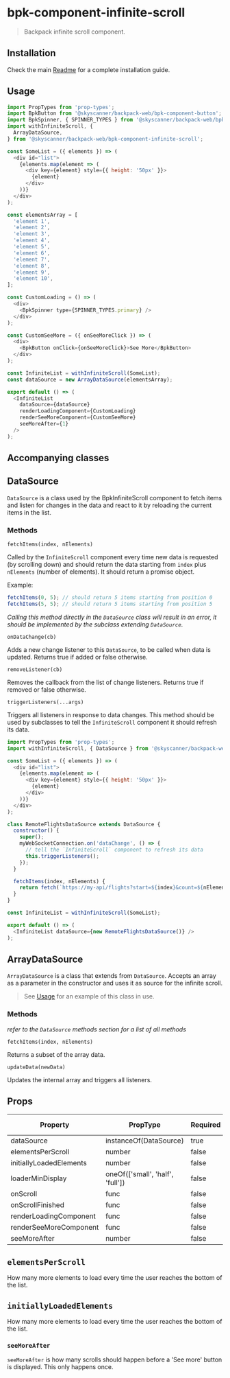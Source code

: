 # bpk-component-infinite-scroll

> Backpack infinite scroll component.

## Installation

Check the main [Readme](https://github.com/skyscanner/backpack#usage) for a complete installation guide.

## Usage

```js
import PropTypes from 'prop-types';
import BpkButton from '@skyscanner/backpack-web/bpk-component-button';
import BpkSpinner, { SPINNER_TYPES } from '@skyscanner/backpack-web/bpk-component-spinner';
import withInfiniteScroll, {
  ArrayDataSource,
} from '@skyscanner/backpack-web/bpk-component-infinite-scroll';

const SomeList = ({ elements }) => (
  <div id="list">
    {elements.map(element => (
      <div key={element} style={{ height: '50px' }}>
        {element}
      </div>
    ))}
  </div>
);

const elementsArray = [
  'element 1',
  'element 2',
  'element 3',
  'element 4',
  'element 5',
  'element 6',
  'element 7',
  'element 8',
  'element 9',
  'element 10',
];

const CustomLoading = () => (
  <div>
    <BpkSpinner type={SPINNER_TYPES.primary} />
  </div>
);

const CustomSeeMore = ({ onSeeMoreClick }) => (
  <div>
    <BpkButton onClick={onSeeMoreClick}>See More</BpkButton>
  </div>
);

const InfiniteList = withInfiniteScroll(SomeList);
const dataSource = new ArrayDataSource(elementsArray);

export default () => (
  <InfiniteList
    dataSource={dataSource}
    renderLoadingComponent={CustomLoading}
    renderSeeMoreComponent={CustomSeeMore}
    seeMoreAfter={1}
  />
);
```

## Accompanying classes

## DataSource

`DataSource` is a class used by the BpkInfiniteScroll component to fetch items
and listen for changes in the data and react to it by reloading the current items
in the list.

### Methods

`fetchItems(index, nElements)`

Called by the `InfiniteScroll` component every time new data is
requested (by scrolling down) and should return the data starting from `index` plus `nElements` (number of elements). It should return a promise object.

Example:

```js
fetchItems(0, 5); // should return 5 items starting from position 0
fetchItems(5, 5); // should return 5 items starting from position 5
```

_Calling this method directly in the `DataSource` class will result in an error, it should be implemented by the subclass extending `DataSource`._

`onDataChange(cb)`

Adds a new change listener to this `DataSource`, to be called when data is updated. Returns true if added or false otherwise.

`removeListener(cb)`

Removes the callback from the list of change listeners. Returns true if removed or false otherwise.

`triggerListeners(...args)`

Triggers all listeners in response to data changes. This method should be
used by subclasses to tell the `InfiniteScroll` component it should refresh
its data.

```js
import PropTypes from 'prop-types';
import withInfiniteScroll, { DataSource } from '@skyscanner/backpack-web/bpk-component-infinite-scroll';

const SomeList = ({ elements }) => (
  <div id="list">
    {elements.map(element => (
      <div key={element} style={{ height: '50px' }}>
        {element}
      </div>
    ))}
  </div>
);

class RemoteFlightsDataSource extends DataSource {
  constructor() {
    super();
    myWebSocketConnection.on('dataChange', () => {
      // tell the `InfiniteScroll` component to refresh its data
      this.triggerListeners();
    });
  }

  fetchItems(index, nElements) {
    return fetch(`https://my-api/flights?start=${index}&count=${nElements}`);
  }
}

const InfiniteList = withInfiniteScroll(SomeList);

export default () => (
  <InfiniteList dataSource={new RemoteFlightsDataSource()} />
);
```

## ArrayDataSource

`ArrayDataSource` is a class that extends from `DataSource`. Accepts an array
as a parameter in the constructor and uses it as source for the infinite scroll.

> See [Usage](#Usage) for an example of this class in use.

### Methods

_refer to the `DataSource` methods section for a list of all methods_

`fetchItems(index, nElements)`

Returns a subset of the array data.

`updateData(newData)`

Updates the internal array and triggers all listeners.

## Props

| Property                | PropType                         | Required | Default Value |
| ----------------------- | -------------------------------- | -------- | ------------- |
| dataSource              | instanceOf(DataSource)           | true     | -             |
| elementsPerScroll       | number                           | false    | 5             |
| initiallyLoadedElements | number                           | false    | 5             |
| loaderMinDisplay        | oneOf(['small', 'half', 'full']) | false    | 'full'        |
| onScroll                | func                             | false    | null          |
| onScrollFinished        | func                             | false    | null          |
| renderLoadingComponent  | func                             | false    | null          |
| renderSeeMoreComponent  | func                             | false    | null          |
| seeMoreAfter            | number                           | false    | null          |

## `elementsPerScroll`

How many more elements to load every time the user reaches the bottom of the list.

## `initiallyLoadedElements`

How many more elements to load every time the user reaches the bottom of the list.

### `seeMoreAfter`

`seeMoreAfter` is how many scrolls should happen before a 'See more' button is displayed. This only happens once.
